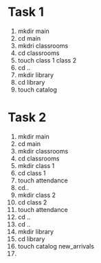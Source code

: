 # Task 1
1. mkdir main
2. cd main
3. mkdri classrooms
4. cd classrooms
5. touch class 1 class 2
6. cd ..
7. mkdir library
8. cd library
9. touch catalog
# Task 2
1. mkdir main
2. cd main
3. mkdir classrooms
4. cd classrooms
5. mkdir class 1
6. cd class 1
7. touch attendance
8. cd..
9. mkdir class 2
10. cd class 2
11. touch attendance
12. cd ..
13. cd ..
14. mkdir library
15. cd library
16. touch catalog new_arrivals
17. 
